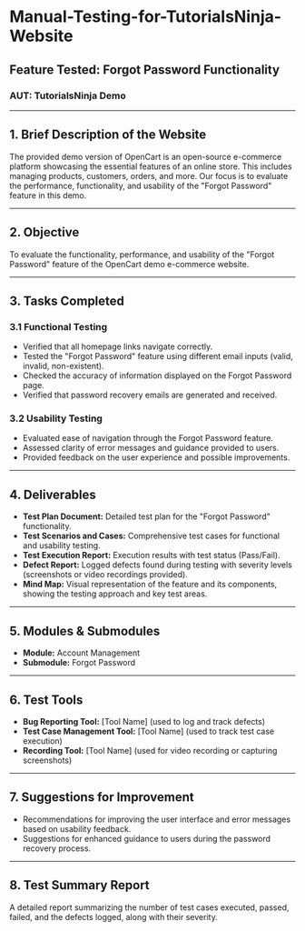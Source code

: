 # Manual-Testing-for-TutorialsNinja-Website

## Feature Tested: Forgot Password Functionality

### AUT: TutorialsNinja Demo

---

## 1. Brief Description of the Website
The provided demo version of OpenCart is an open-source e-commerce platform showcasing the essential features of an online store. This includes managing products, customers, orders, and more. Our focus is to evaluate the performance, functionality, and usability of the "Forgot Password" feature in this demo.

---

## 2. Objective
To evaluate the functionality, performance, and usability of the "Forgot Password" feature of the OpenCart demo e-commerce website.

---

## 3. Tasks Completed

### 3.1 Functional Testing
- Verified that all homepage links navigate correctly.
- Tested the "Forgot Password" feature using different email inputs (valid, invalid, non-existent).
- Checked the accuracy of information displayed on the Forgot Password page.
- Verified that password recovery emails are generated and received.

### 3.2 Usability Testing
- Evaluated ease of navigation through the Forgot Password feature.
- Assessed clarity of error messages and guidance provided to users.
- Provided feedback on the user experience and possible improvements.

---

## 4. Deliverables
- **Test Plan Document:** Detailed test plan for the "Forgot Password" functionality.
- **Test Scenarios and Cases:** Comprehensive test cases for functional and usability testing.
- **Test Execution Report:** Execution results with test status (Pass/Fail).
- **Defect Report:** Logged defects found during testing with severity levels (screenshots or video recordings provided).
- **Mind Map:** Visual representation of the feature and its components, showing the testing approach and key test areas.

---

## 5. Modules & Submodules
- **Module:** Account Management
- **Submodule:** Forgot Password

---

## 6. Test Tools
- **Bug Reporting Tool:** [Tool Name] (used to log and track defects)
- **Test Case Management Tool:** [Tool Name] (used to track test case execution)
- **Recording Tool:** [Tool Name] (used for video recording or capturing screenshots)

---

## 7. Suggestions for Improvement
- Recommendations for improving the user interface and error messages based on usability feedback.
- Suggestions for enhanced guidance to users during the password recovery process.

---

## 8. Test Summary Report
A detailed report summarizing the number of test cases executed, passed, failed, and the defects logged, along with their severity.
